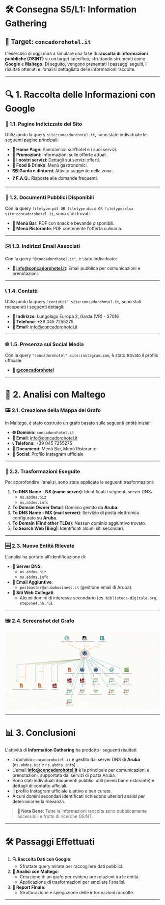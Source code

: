 # 🛠️ Consegna S5/L1: Information Gathering

## 🎯 **Target:** `concadorohotel.it`

L'esercizio di oggi mira a simulare una fase di **raccolta di informazioni pubbliche (OSINT)** su un target specifico, sfruttando strumenti come **Google** e **Maltego**. Di seguito, vengono presentati i passaggi seguiti, i risultati ottenuti e l'analisi dettagliata delle informazioni raccolte.

---

# 🔍 **1. Raccolta delle Informazioni con Google**

### 📑 1.1. Pagine Indicizzate del Sito
Utilizzando la query `site:concadorohotel.it`, sono state individuate le seguenti pagine principali:
- **🏨 Home Page**: Panoramica sull'hotel e i suoi servizi.
- **🎉 Promozioni**: Informazioni sulle offerte attuali.
- **🔧 I nostri servizi**: Dettagli sui servizi offerti.
- **🍴 Food & Drinks**: Menù gastronomici.
- **🗺️ Garda e dintorni**: Attività suggerite nella zona.
- **❓ F.A.Q.**: Risposte alle domande frequenti.

---

### 📄 1.2. Documenti Pubblici Disponibili
Con la query `filetype:pdf OR filetype:docx OR filetype:xlsx site:concadorohotel.it`, sono stati trovati:
- **📜 Menù Bar**: PDF con snack e bevande disponibili.
- **📜 Menù Ristorante**: PDF contenente l'offerta culinaria.

---

### ✉️ 1.3. Indirizzi Email Associati
Con la query `"@concadorohotel.it"`, è stato individuato:
- **📧 info@concadorohotel.it**: Email pubblica per comunicazioni e prenotazioni.

---

### 📞 1.4. Contatti
Utilizzando la query `"contatti" site:concadorohotel.it`, sono stati recuperati i seguenti dettagli:
- **📍 Indirizzo**: Lungolago Europa 2, Garda (VR) - 37016  
- **📱 Telefono**: +39 045 7255275  
- **📧 Email**: info@concadorohotel.it  

---

### 🌐 1.5. Presenza sui Social Media
Con la query `"concadorohotel" site:instagram.com`, è stato trovato il profilo ufficiale:
- **📸 [@concadorohotel](https://www.instagram.com/hotel_ristorante_conca_doro/)**

---

# 🧩 **2. Analisi con Maltego**

### 🖼️ 2.1. Creazione della Mappa del Grafo
In Maltego, è stato costruito un grafo basato sulle seguenti entità iniziali:
- **🌐 Dominio**: `concadorohotel.it`
- **📧 Email**: info@concadorohotel.it
- **📞 Telefono**: +39 045 7255275
- **📄 Documenti**: Menù Bar, Menù Ristorante
- **📸 Social**: Profilo Instagram ufficiale

---

### 🔄 2.2. Trasformazioni Eseguite
Per approfondire l'analisi, sono state applicate le seguenti trasformazioni:
1. **To DNS Name - NS (name server)**: Identificati i seguenti server DNS:
   - `ns.abdns.biz`
   - `ns.abdns.info`
2. **To Domain Owner Detail**: Dominio gestito da **Aruba**.
3. **To DNS Name - MX (mail server)**: Servizio di posta elettronica configurato su **Aruba**.
4. **To Domain (Find other TLDs)**: Nessun dominio aggiuntivo trovato.
5. **To Search Web [Bing]**: Identificati alcuni siti secondari.

---

### 🆕 2.3. Nuove Entità Rilevate
L'analisi ha portato all'identificazione di:
- **🔧 Server DNS**:
  - `ns.abdns.biz`
  - `ns.abdns.info`
- **📧 Email Aggiuntive**:
  - `postmaster@arubabusiness.it` (gestione email di Aruba).
- **🔗 Siti Web Collegati**:
  - Alcuni domini di interesse secondario (es. `biblioteca-digitala.org`, `stepone4.hh.ru`).

---

### 🖼️ 2.4. Screenshot del Grafo
![Screenshot del Grafo](./ScreenshotGraph.png "Graph tree concadorohotel.it")

---

# 📊 **3. Conclusioni**

L'attività di **Information Gathering** ha prodotto i seguenti risultati:
- Il dominio `concadorohotel.it` è gestito dai server DNS di **Aruba** (`ns.abdns.biz` e `ns.abdns.info`).
- L'email **info@concadorohotel.it** è la principale per comunicazioni e prenotazioni, supportata dai servizi di posta Aruba.
- Sono stati individuati documenti pubblici utili (menù bar e ristorante) e dettagli di contatto ufficiali.
- Il profilo Instagram ufficiale è attivo e ben curato.
- Alcuni domini secondari identificati richiedono ulteriori analisi per determinarne la rilevanza.

> **📌 Nota Bene**: Tutte le informazioni raccolte sono pubblicamente accessibili e frutto di ricerche OSINT.

---

# 🛠️ **Passaggi Effettuati**
1. **🔍 Raccolta Dati con Google**:
   - Sfruttate query mirate per raccogliere dati pubblici.
2. **🧩 Analisi con Maltego**:
   - Creazione di un grafo per evidenziare relazioni tra le entità.
   - Applicazione di trasformazioni per ampliare l'analisi.
3. **📖 Report Finale**:
   - Strutturazione e spiegazione delle informazioni raccolte.

---
